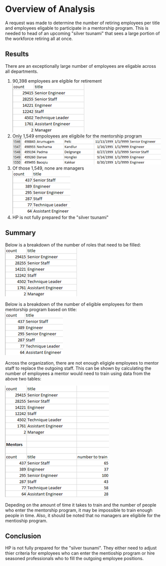 # Overview of Analysis

A request was made to determine the number of retiring employees per title and employees eligable to participate in a mentorship program. This is needed to head of an upcoming "silver tsunami" that sees a large portion of the workforce retiring all at once.

## Results

There are an exceptionally large number of employees are eligable across all departments.

1. 90,398 employees are elgible for retirement<br>
    ![Retiring_Titles](./Resources/retiring_titles.PNG)
2. Only 1,549 empoloyees are eligibile for the mentorship program<br>
    ![Retiring_Titles](./Resources/mentorship_eligibility.PNG)
3. Of those 1,549, none are managers<br>
    ![Retiring_Titles](./Resources/mentorship_eligibility_bytitle.PNG)
4. HP is not fully prepared for the "silver tsunami"

## Summary

Below is a breakdown of the number of roles that need to be filled:<br>
![Retiring_Titles](./Resources/retiring_titles.PNG)

 Below is a breakdown of the number of eligible employees for them mentorship program based on title:<br>
 ![Retiring_Titles](./Resources/mentorship_eligibility_bytitle.PNG)

 Across the organization, there are not enough eligigle employees to mentor staff to replace the outgoing staff. This can be shown by calculating the number of employees a mentor would need to train using data from the above two tables:<br>

 ![Retiring_Titles](./Resources/num_totrain.PNG)

 Depeding on the amount of time it takes to train and the number of people who enter the mentorship program, it may be impossible to train enough people in time. Also, it should be noted that no managers are eligibile for the mentioship program.

 ## Conclusion

 HP is not fully prepared for the "silver tsunami". They either need to adjust thier criteria for employees who can enter the mentioship program or hire seasoned professionals who to fill the outgoing employee positions.
